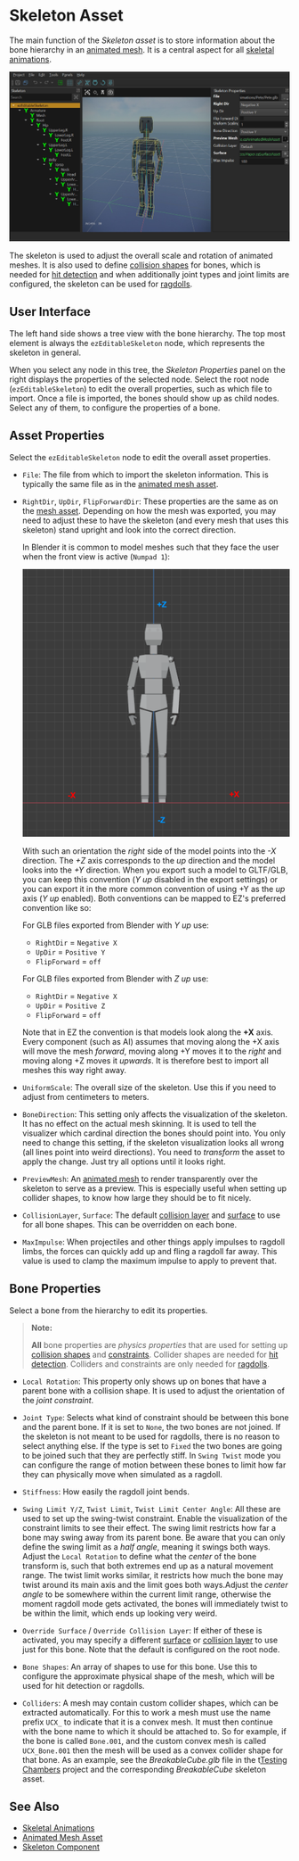 # Skeleton Asset

The main function of the *Skeleton asset* is to store information about the bone hierarchy in an [animated mesh](animated-mesh-asset.md). It is a central aspect for all [skeletal animations](skeletal-animation-overview.md).

![Skeleton Asset](../media/skeleton-asset.jpg)

The skeleton is used to adjust the overall scale and rotation of animated meshes. It is also used to define [collision shapes](../../physics/jolt/collision-shapes/jolt-shapes.md) for bones, which is needed for [hit detection](../../physics/jolt/ragdolls/jolt-hitbox-component.md) and when additionally joint types and joint limits are configured, the skeleton can be used for [ragdolls](../../physics/jolt/ragdolls/jolt-ragdoll-component.md).

## User Interface

The left hand side shows a tree view with the bone hierarchy. The top most element is always the `ezEditableSkeleton` node, which represents the skeleton in general.

When you select any node in this tree, the *Skeleton Properties* panel on the right displays the properties of the selected node. Select the root node (`ezEditableSkeleton`) to edit the overall properties, such as which file to import. Once a file is imported, the bones should show up as child nodes. Select any of them, to configure the properties of a bone.

## Asset Properties

Select the `ezEditableSkeleton` node to edit the overall asset properties.

* `File`: The file from which to import the skeleton information. This is typically the same file as in the [animated mesh asset](animated-mesh-asset.md).

* `RightDir`, `UpDir`, `FlipForwardDir`: These properties are the same as on the [mesh asset](../../graphics/meshes/mesh-asset.md#asset-properties). Depending on how the mesh was exported, you may need to adjust these to have the skeleton (and every mesh that uses this skeleton) stand upright and look into the correct direction.

  In Blender it is common to model meshes such that they face the user when the front view is active (`Numpad 1`):

  ![Typical orientation in Blender](../media/blender-orientation.png)

  With such an orientation the *right* side of the model points into the *-X* direction. The *+Z* axis corresponds to the *up* direction and the model looks into the *+Y* direction. When you export such a model to GLTF/GLB, you can keep this convention (*Y up* disabled in the export settings) or you can export it in the more common convention of using +Y as the *up* axis (*Y up* enabled). Both conventions can be mapped to EZ's preferred convention like so:

  For GLB files exported from Blender with *Y up* use:
  * `RightDir` = `Negative X`
  * `UpDir` = `Positive Y`
  * `FlipForward` = `off`

  For GLB files exported from Blender with *Z up* use:
  * `RightDir` = `Negative X`
  * `UpDir` = `Positive Z`
  * `FlipForward` = `off`

  Note that in EZ the convention is that models look along the **+X** axis. Every component (such as AI) assumes that moving along the +X axis will move the mesh *forward*, moving along +Y moves it to the *right* and moving along +Z moves it *upwards*. It is therefore best to import all meshes this way right away.

* `UniformScale`: The overall size of the skeleton. Use this if you need to adjust from centimeters to meters.

* `BoneDirection`: This setting only affects the visualization of the skeleton. It has no effect on the actual mesh skinning. It is used to tell the visualizer which cardinal direction the bones should point into. You only need to change this setting, if the skeleton visualization looks all wrong (all lines point into weird directions). You need to *transform* the asset to apply the change. Just try all options until it looks right.

* `PreviewMesh`: An [animated mesh](animated-mesh-asset.md) to render transparently over the skeleton to serve as a preview. This is especially useful when setting up collider shapes, to know how large they should be to fit nicely.

* `CollisionLayer`, `Surface`: The default [collision layer](../../physics/jolt/collision-shapes/jolt-collision-layers.md) and [surface](../../materials/surfaces.md) to use for all bone shapes. This can be overridden on each bone.

* `MaxImpulse`: When projectiles and other things apply impulses to ragdoll limbs, the forces can quickly add up and fling a ragdoll far away. This value is used to clamp the maximum impulse to apply to prevent that.

## Bone Properties

Select a bone from the hierarchy to edit its properties.

> **Note:**
>
> **All** bone properties are *physics properties* that are used for setting up [collision shapes](../../physics/jolt/collision-shapes/jolt-shapes.md) and [constraints](../../physics/jolt/constraints/jolt-constraints.md). Collider shapes are needed for [hit detection](../../physics/jolt/ragdolls/jolt-hitbox-component.md). Colliders and constraints are only needed for [ragdolls](../../physics/jolt/ragdolls/jolt-ragdoll-component.md).

* `Local Rotation`: This property only shows up on bones that have a parent bone with a collision shape. It is used to adjust the orientation of the *joint constraint*.

* `Joint Type`: Selects what kind of constraint should be between this bone and the parent bone. If it is set to `None`, the two bones are not joined. If the skeleton is not meant to be used for ragdolls, there is no reason to select anything else. If the type is set to `Fixed` the two bones are going to be joined such that they are perfectly stiff. In `Swing Twist` mode you can configure the range of motion between these bones to limit how far they can physically move when simulated as a ragdoll.

* `Stiffness`:  How easily the ragdoll joint bends.

* `Swing Limit Y/Z`, `Twist Limit`, `Twist Limit Center Angle`: All these are used to set up the swing-twist constraint. Enable the visualization of the constraint limits to see their effect. The swing limit restricts how far a bone may swing away from its parent bone. Be aware that you can only define the swing limit as a *half angle*, meaning it swings both ways. Adjust the `Local Rotation` to define what the *center* of the bone transform is, such that both extremes end up as a natural movement range. The twist limit works similar, it restricts how much the bone may twist around its main axis and the limit goes both ways.Adjust the *center angle* to be somewhere within the current limit range, otherwise the moment ragdoll mode gets activated, the bones will immediately twist to be within the limit, which ends up looking very weird.

* `Override Surface` / `Override Collision Layer`: If either of these is activated, you may specify a different [surface](../../materials/surfaces.md) or [collision layer](../../physics/jolt/collision-shapes/jolt-collision-layers.md) to use just for this bone. Note that the default is configured on the root node.

* `Bone Shapes`: An array of shapes to use for this bone. Use this to configure the approximate physical shape of the mesh, which will be used for hit detection or ragdolls.

* `Colliders`: A mesh may contain custom collider shapes, which can be extracted automatically. For this to work a mesh must use the name prefix `UCX_` to indicate that it is a convex mesh. It must then continue with the bone name to which it should be attached to. So for example, if the bone is called `Bone.001`, and the custom convex mesh is called `UCX_Bone.001` then the mesh will be used as a convex collider shape for that bone. As an example, see the *BreakableCube.glb* file in the t[Testing Chambers](../../../samples/testing-chambers.md) project and the corresponding *BreakableCube* skeleton asset.

## See Also

* [Skeletal Animations](skeletal-animation-overview.md)
* [Animated Mesh Asset](animated-mesh-asset.md)
* [Skeleton Component](skeleton-component.md)
